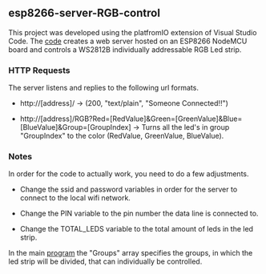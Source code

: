 ## esp8266-server-RGB-control

This project was developed using the platfromIO extension of Visual Studio Code. The [code](source/main.cpp) creates a web server hosted on an ESP8266 NodeMCU board and controls a WS2812B individually addressable RGB Led strip.

### HTTP Requests
The server listens and replies to the following url formats.
* http://[address]/ -> (200, "text/plain", "Someone Connected!!")

* http://[address]/RGB?Red=[RedValue]&Green=[GreenValue]&Blue=[BlueValue]&Group=[GroupIndex] -> Turns all the led's in group "GroupIndex" to the color (RedValue, GreenValue, BlueValue).

### Notes
In order for the code to actually work, you need to do a few adjustments.
* Change the ssid and password variables in order for the server to connect to the local wifi network.

* Change the PIN variable to the pin number the data line is connected to.

* Change the TOTAL_LEDS variable to the total amount of leds in the led strip.

In the main [program](source/main.cpp) the "Groups" array specifies the groups, in which the led strip will be divided, that can individually be controlled.

